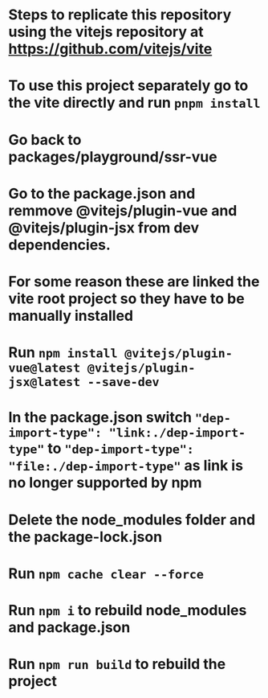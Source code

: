 # Steps to replicate this repository using the vitejs repository at https://github.com/vitejs/vite

# To use this project separately go to the vite directly and run `pnpm install`
# Go back to packages/playground/ssr-vue
# Go to the package.json and remmove @vitejs/plugin-vue and @vitejs/plugin-jsx from dev dependencies.
# For some reason these are linked the vite root project so they have to be manually installed
# Run `npm install @vitejs/plugin-vue@latest @vitejs/plugin-jsx@latest --save-dev`
# In the package.json switch `"dep-import-type": "link:./dep-import-type"` to `"dep-import-type": "file:./dep-import-type"` as link is no longer supported by npm
# Delete the node_modules folder and the package-lock.json
# Run `npm cache clear --force`
# Run `npm i` to rebuild node_modules and package.json
# Run `npm run build` to rebuild the project